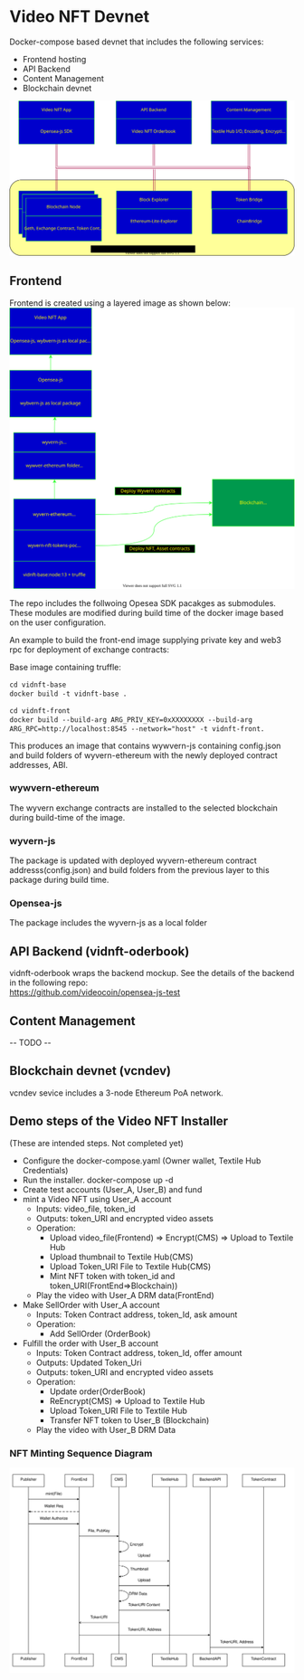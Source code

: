 # Video NFT Devnet

Docker-compose based devnet that includes the following services:
* Frontend hosting
* API Backend
* Content Management
* Blockchain devnet

![Video NFT Devenet](./docs/devnet.drawio.svg)

## Frontend

Frontend is created using a layered image as shown below:  
![Frontend hosting service, docker image build-time](./docs/frontend.drawio.svg)

The repo includes the follwoing Opesea SDK pacakges as submodules. These modules are modified during build time of the docker image based on the user configuration.

An example to build the front-end image supplying private key and web3 rpc for deployment of exchange contracts:

Base image containing truffle:
```
cd vidnft-base
docker build -t vidnft-base .
```
```
cd vidnft-front
docker build --build-arg ARG_PRIV_KEY=0xXXXXXXXX --build-arg ARG_RPC=http://localhost:8545 --network="host" -t vidnft-front.
```
This produces an image that contains wywvern-js containing config.json and build folders of wyvern-ethereum with the newly deployed contract addresses, ABI.

### wywvern-ethereum 
The wyvern exchange contracts are installed to the selected blockchain during build-time of the image.
### wyvern-js
The package is updated with deployed wyvern-ethereum contract addresss(config.json) and build folders from the previous layer to this package during build time.

### Opensea-js
The package includes the wyvern-js as a local folder

## API Backend (vidnft-oderbook)
vidnft-oderbook wraps the backend mockup. See the details of the backend in the following repo:    
https://github.com/videocoin/opensea-js-test

## Content Management
-- TODO --

## Blockchain devnet (vcndev)
vcndev sevice includes a 3-node Ethereum PoA network.

## Demo steps of the Video NFT Installer
(These are intended steps. Not completed yet)
* Configure the docker-compose.yaml (Owner wallet, Textile Hub Credentials)
* Run the installer. docker-compose up -d
* Create test accounts (User_A, User_B) and fund
* mint a Video NFT using User_A account
  * Inputs: video_file, token_id
  * Outputs: token_URI and encrypted video assets
  * Operation:
    * Upload video_file(Frontend) => Encrypt(CMS) => Upload to Textile Hub
    * Upload thumbnail to Textile Hub(CMS)
    * Upload Token_URI File to Textile Hub(CMS)
    * Mint NFT token with token_id and token_URI(FrontEnd=>Blockchain))
  * Play the video with User_A DRM data(FrontEnd)
* Make SellOrder with User_A account
  * Inputs: Token Contract address, token_Id, ask amount
  * Operation:
    * Add SellOrder (OrderBook)
* Fulfill the order with User_B account
  * Inputs: Token Contract address, token_Id, offer amount
  * Outputs: Updated Token_Uri 
  * Outputs: token_URI and encrypted video assets
  * Operation:
    * Update order(OrderBook)
    * ReEncrypt(CMS) => Upload to Textile Hub
    * Upload Token_URI File to  Textile Hub
    * Transfer NFT token to User_B (Blockchain)
  * Play the video with User_B DRM Data

### NFT Minting Sequence Diagram
![NFT Minting Sequence Diagram](./docs/mint-sequence.svg)